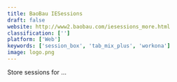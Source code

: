 ```yaml
---
title: BaoBau IESessions
draft: false 
website: http://www2.baobau.com/iesessions_more.html
classification: ['']
platform: ['Web']
keywords: ['session_box', 'tab_mix_plus', 'workona']
image: logo.png
---
```

Store sessions for ...